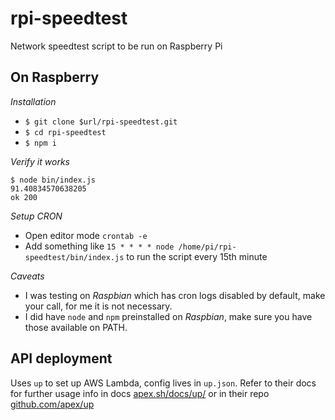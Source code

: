 # rpi-speedtest
Network speedtest script to be run on Raspberry Pi

## On Raspberry

*Installation*

- `$ git clone $url/rpi-speedtest.git`
- `$ cd rpi-speedtest`
- `$ npm i`

*Verify it works*

```shell script
$ node bin/index.js
91.40834570638205
ok 200
```

*Setup CRON*

- Open editor mode `crontab -e`
- Add something like `15 * * * * node /home/pi/rpi-speedtest/bin/index.js` to run the script every 15th minute

*Caveats*

- I was testing on _Raspbian_ which has cron logs disabled by default, make your call, for me it is not necessary.
- I did have `node` and `npm` preinstalled on _Raspbian_, make sure you have those available on PATH.

## API deployment

Uses `up` to set up AWS Lambda, config lives in `up.json`. Refer to their docs for further usage info in docs [apex.sh/docs/up/](https://apex.sh/docs/up/) or in their repo [github.com/apex/up](https://github.com/apex/up)
